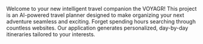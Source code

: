 Welcome to your new intelligent travel companion the VOYAGR! This project is an AI-powered travel planner designed to make organizing your next adventure seamless and exciting. Forget spending hours searching through countless websites. Our application generates personalized, day-by-day itineraries tailored to your interests.
